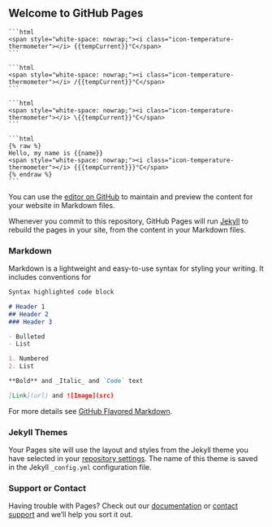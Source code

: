 ## Welcome to GitHub Pages

    ```html
    <span style="white-space: nowrap;"><i class="icon-temperature-thermometer"></i> {{tempCurrent}}°C</span>
    ```

    ```html
    <span style="white-space: nowrap;"><i class="icon-temperature-thermometer"></i> /{{tempCurrent}}°C</span>
    ```

    ```html
    <span style="white-space: nowrap;"><i class="icon-temperature-thermometer"></i> \{{tempCurrent}}°C</span>
    ```
    
    ```html
    {% raw %}
    Hello, my name is {{name}}
    <span style="white-space: nowrap;"><i class="icon-temperature-thermometer"></i> {{{tempCurrent}}}°C</span>
    {% endraw %}
    ```

You can use the [editor on GitHub](https://github.com/witsa/synapps/edit/master/README.md) to maintain and preview the content for your website in Markdown files.

Whenever you commit to this repository, GitHub Pages will run [Jekyll](https://jekyllrb.com/) to rebuild the pages in your site, from the content in your Markdown files.

### Markdown

Markdown is a lightweight and easy-to-use syntax for styling your writing. It includes conventions for

```markdown
Syntax highlighted code block

# Header 1
## Header 2
### Header 3

- Bulleted
- List

1. Numbered
2. List

**Bold** and _Italic_ and `Code` text

[Link](url) and ![Image](src)
```

For more details see [GitHub Flavored Markdown](https://guides.github.com/features/mastering-markdown/).

### Jekyll Themes

Your Pages site will use the layout and styles from the Jekyll theme you have selected in your [repository settings](https://github.com/witsa/synapps/settings). The name of this theme is saved in the Jekyll `_config.yml` configuration file.

### Support or Contact

Having trouble with Pages? Check out our [documentation](https://help.github.com/categories/github-pages-basics/) or [contact support](https://github.com/contact) and we’ll help you sort it out.
